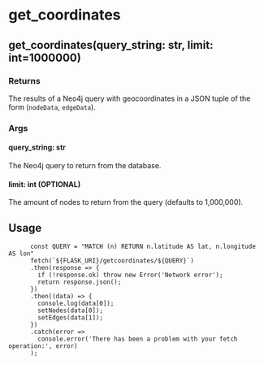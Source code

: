 # get_coordinates

## get_coordinates(query_string: str, limit: int=1000000)

### Returns 
The results of a Neo4j query with geocoordinates in a JSON tuple of the form (`nodeData`, `edgeData`).

### Args
#### query_string: str
The Neo4j query to return from the database.

#### limit: int (OPTIONAL)
The amount of nodes to return from the query (defaults to 1,000,000).

## Usage

```
      const QUERY = "MATCH (n) RETURN n.latitude AS lat, n.longitude AS lon"
      fetch(`${FLASK_URI}/getcoordinates/${QUERY}`)
      .then(response => {
        if (!response.ok) throw new Error('Network error');
        return response.json();
      })
      .then((data) => {
        console.log(data[0]);
        setNodes(data[0]);
        setEdges(data[1]);
      })
      .catch(error =>
        console.error('There has been a problem with your fetch operation:', error)
      );
```